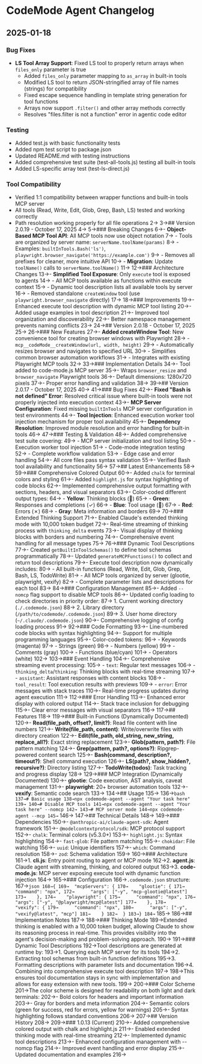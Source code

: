 # CodeMode Agent Changelog

## 2025-01-18

### Bug Fixes
- **LS Tool Array Support**: Fixed LS tool to properly return arrays when `files_only` parameter is true
  - Added `files_only` parameter mapping to `as_array` in built-in tools
  - Modified LS tool to return JSON-stringified array of file names (strings) for compatibility
  - Fixed escape sequence handling in template string generation for tool functions
  - Arrays now support `.filter()` and other array methods correctly
  - Resolves "files.filter is not a function" error in agentic code editor

### Testing
- Added test.js with basic functionality tests
- Added npm test script to package.json
- Updated README.md with testing instructions
- Added comprehensive test suite (test-all-tools.js) testing all built-in tools
- Added LS-specific array test (test-ls-direct.js)

### Tool Compatibility
- Verified 1:1 compatibility between wrapper functions and built-in tools MCP server
- All tools (Read, Write, Edit, Glob, Grep, Bash, LS) tested and working correctly
- Path resolution working properly for all file operations
    2→
    3→## Version 2.0.19 - October 17, 2025
    4→
    5→### Breaking Changes
    6→- **Object-Based MCP Tool API**: All MCP tools now use object notation
    7→  - Tools are organized by server name: `serverName.toolName(params)`
    8→  - Examples: `builtInTools.Bash('ls')`, `playwright.browser_navigate('https://example.com')`
    9→  - Removes all prefixes for cleaner, more intuitive API
   10→  - **Migration**: Update `toolName()` calls to `serverName.toolName()`
   11→
   12→### Architecture Changes
   13→- **Simplified Tool Exposure**: Only `execute` tool is exposed to agents
   14→  - All MCP tools available as functions within execute context
   15→  - Dynamic tool description lists all available tools by server
   16→  - Removed standalone `createWindow` tool (use `playwright.browser_navigate` directly)
   17→
   18→### Improvements
   19→- Enhanced execute tool description with dynamic MCP tool listing
   20→- Added usage examples in tool description
   21→- Improved tool organization and discoverability
   22→- Better namespace management prevents naming conflicts
   23→
   24→## Version 2.0.18 - October 17, 2025
   25→
   26→### New Features
   27→- **Added createWindow Tool**: New convenience tool for creating browser windows with Playwright
   28→  - `mcp__codeMode__createWindow(url, width, height)`
   29→  - Automatically resizes browser and navigates to specified URL
   30→  - Simplifies common browser automation workflows
   31→  - Integrates with existing Playwright MCP tools
   32→
   33→### Implementation Details
   34→- Tool added to code-mode.js MCP server
   35→- Wraps `browser_resize` and `browser_navigate` Playwright tools
   36→- Default dimensions: 1280x720 pixels
   37→- Proper error handling and validation
   38→
   39→## Version 2.0.17 - October 17, 2025
   40→
   41→### Bug Fixes
   42→- **Fixed "Bash is not defined" Error**: Resolved critical issue where built-in tools were not properly injected into execution context
   43→- **MCP Server Configuration**: Fixed missing `builtInTools` MCP server configuration in test environments
   44→- **Tool Injection**: Enhanced execution worker tool injection mechanism for proper tool availability
   45→- **Dependency Resolution**: Improved module resolution and error handling for built-in tools
   46→
   47→### Testing & Validation
   48→- Added comprehensive test suite covering:
   49→  - MCP server initialization and tool listing
   50→  - Execution worker tool injection
   51→  - Code-mode integration testing
   52→  - Complete workflow validation
   53→  - Edge case and error handling
   54→- All core files pass syntax validation
   55→- Verified Bash tool availability and functionality
   56→
   57→## Latest Enhancements
   58→
   59→### Comprehensive Colored Output
   60→- Added `chalk` for terminal colors and styling
   61→- Added `highlight.js` for syntax highlighting of code blocks
   62→- Implemented comprehensive output formatting with sections, headers, and visual separators
   63→- Color-coded different output types:
   64→  - **Yellow**: Thinking blocks (💭)
   65→  - **Green**: Responses and completions (✓)
   66→  - **Blue**: Tool usage (🔧)
   67→  - **Red**: Errors (✗)
   68→  - **Gray**: Meta information and borders
   69→
   70→### Extended Thinking Support
   71→- Enabled Claude's extended thinking mode with 10,000 token budget
   72→- Real-time streaming of thinking process with `thinking_delta` events
   73→- Visual display of thinking blocks with borders and numbering
   74→- Comprehensive event handling for all message types
   75→
   76→### Dynamic Tool Descriptions
   77→- Created `getBuiltInToolSchemas()` to define tool schemas programmatically
   78→- Updated `generateMCPFunctions()` to collect and return tool descriptions
   79→- Execute tool description now dynamically includes:
   80→  - All built-in functions (Read, Write, Edit, Glob, Grep, Bash, LS, TodoWrite)
   81→  - All MCP tools organized by server (glootie, playwright, vexify)
   82→  - Complete parameter lists and descriptions for each tool
   83→
   84→### Configuration Management
   85→- Added `--nomcp` flag support to disable MCP tools
   86→- Updated config loading to check directories in priority order:
   87→  1. Current working directory (`./.codemode.json`)
   88→  2. Library directory (`/path/to/codemode/.codemode.json`)
   89→  3. User home directory (`~/.claude/.codemode.json`)
   90→- Comprehensive logging of config loading process
   91→
   92→### Code Formatting
   93→- Line-numbered code blocks with syntax highlighting
   94→- Support for multiple programming languages
   95→- Color-coded tokens:
   96→  - Keywords (magenta)
   97→  - Strings (green)
   98→  - Numbers (yellow)
   99→  - Comments (gray)
  100→  - Functions (blue/cyan)
  101→  - Operators (white)
  102→
  103→### Event Handling
  104→- Comprehensive streaming event processing:
  105→  - `text`: Regular text messages
  106→  - `thinking_delta`/`thinking`: Thinking blocks with real-time streaming
  107→  - `assistant`: Assistant responses with content blocks
  108→  - `tool_result`: Tool execution results with previews
  109→  - `error`: Error messages with stack traces
  110→- Real-time progress updates during agent execution
  111→
  112→### Error Handling
  113→- Enhanced error display with colored output
  114→- Stack trace inclusion for debugging
  115→- Clear error messages with visual separators
  116→
  117→## Features
  118→
  119→### Built-in Functions (Dynamically Documented)
  120→- **Read(file_path, offset?, limit?)**: Read file content with line numbers
  121→- **Write(file_path, content)**: Write/overwrite files with directory creation
  122→- **Edit(file_path, old_string, new_string, replace_all?)**: Exact string replacement
  123→- **Glob(pattern, path?)**: File pattern matching
  124→- **Grep(pattern, path?, options?)**: Ripgrep-powered content search
  125→- **Bash(command, description?, timeout?)**: Shell command execution
  126→- **LS(path?, show_hidden?, recursive?)**: Directory listing
  127→- **TodoWrite(todos)**: Task tracking and progress display
  128→
  129→### MCP Integration (Dynamically Documented)
  130→- **glootie**: Code execution, AST analysis, caveat management
  131→- **playwright**: 20+ browser automation tools
  132→- **vexify**: Semantic code search
  133→
  134→## Usage
  135→
  136→```bash
  137→# Basic usage
  138→npx codemode-agent --agent "Your task here"
  139→
  140→# Disable MCP tools
  141→npx codemode-agent --agent "Your task here" --nomcp
  142→
  143→# MCP server mode
  144→npx codemode-agent --mcp
  145→```
  146→
  147→## Technical Details
  148→
  149→### Dependencies
  150→- `@anthropic-ai/claude-agent-sdk`: Agent framework
  151→- `@modelcontextprotocol/sdk`: MCP protocol support
  152→- `chalk`: Terminal colors (v5.3.0+)
  153→- `highlight.js`: Syntax highlighting
  154→- `fast-glob`: File pattern matching
  155→- `chokidar`: File watching
  156→- `uuid`: Unique identifiers
  157→- `which`: Command resolution
  158→- `zod`: Schema validation
  159→
  160→### Architecture
  161→1. **cli.js**: Entry point routing to agent or MCP mode
  162→2. **agent.js**: Claude agent with streaming, thinking, and colored output
  163→3. **code-mode.js**: MCP server exposing execute tool with dynamic function injection
  164→
  165→### Configuration
  166→`.codemode.json` structure:
  167→```json
  168→{
  169→  "mcpServers": {
  170→    "glootie": {
  171→      "command": "npx",
  172→      "args": ["-y", "mcp-glootie@latest"]
  173→    },
  174→    "playwright": {
  175→      "command": "npx",
  176→      "args": ["-y", "@playwright/mcp@latest"]
  177→    },
  178→    "vexify": {
  179→      "command": "npx",
  180→      "args": ["-y", "vexify@latest", "mcp"]
  181→    }
  182→  }
  183→}
  184→```
  185→
  186→## Implementation Notes
  187→
  188→### Thinking Mode
  189→Extended thinking is enabled with a 10,000 token budget, allowing Claude to show its reasoning process in real-time. This provides visibility into the agent's decision-making and problem-solving approach.
  190→
  191→### Dynamic Tool Descriptions
  192→Tool descriptions are generated at runtime by:
  193→1. Querying each MCP server for its tools
  194→2. Extracting tool schemas from built-in function definitions
  195→3. Formatting descriptions with parameter lists and documentation
  196→4. Combining into comprehensive execute tool description
  197→
  198→This ensures tool documentation stays in sync with implementation and allows for easy extension with new tools.
  199→
  200→### Color Scheme
  201→The color scheme is designed for readability on both light and dark terminals:
  202→- Bold colors for headers and important information
  203→- Gray for borders and meta information
  204→- Semantic colors (green for success, red for errors, yellow for warnings)
  205→- Syntax highlighting follows standard conventions
  206→
  207→## Version History
  208→
  209→### 1.0.13 (Current)
  210→- Added comprehensive colored output with chalk and highlight.js
  211→- Enabled extended thinking mode with real-time streaming
  212→- Implemented dynamic tool descriptions
  213→- Enhanced configuration management with --nomcp flag
  214→- Improved event handling and error display
  215→- Updated documentation and examples
  216→
